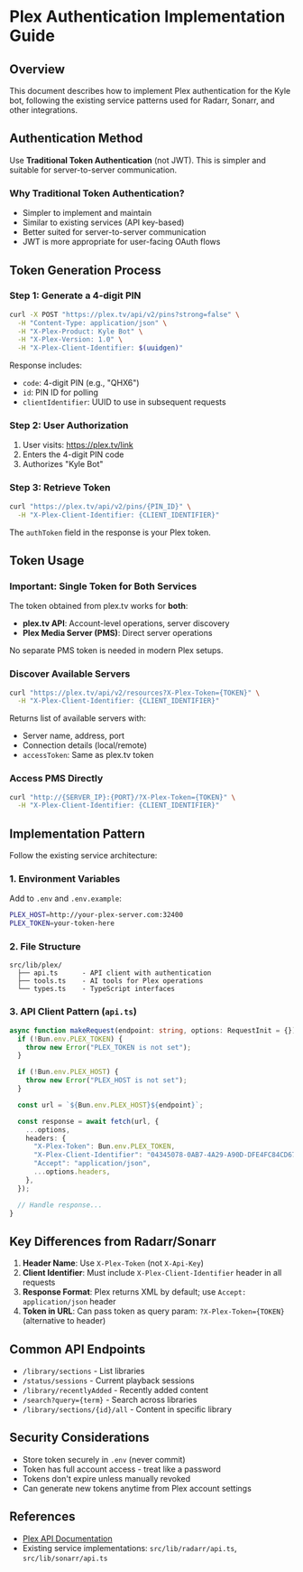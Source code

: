 # Plex Authentication Implementation Guide

## Overview
This document describes how to implement Plex authentication for the Kyle bot, following the existing service patterns used for Radarr, Sonarr, and other integrations.

## Authentication Method

Use **Traditional Token Authentication** (not JWT). This is simpler and suitable for server-to-server communication.

### Why Traditional Token Authentication?
- Simpler to implement and maintain
- Similar to existing services (API key-based)
- Better suited for server-to-server communication
- JWT is more appropriate for user-facing OAuth flows

## Token Generation Process

### Step 1: Generate a 4-digit PIN
```bash
curl -X POST "https://plex.tv/api/v2/pins?strong=false" \
  -H "Content-Type: application/json" \
  -H "X-Plex-Product: Kyle Bot" \
  -H "X-Plex-Version: 1.0" \
  -H "X-Plex-Client-Identifier: $(uuidgen)"
```

Response includes:
- `code`: 4-digit PIN (e.g., "QHX6")
- `id`: PIN ID for polling
- `clientIdentifier`: UUID to use in subsequent requests

### Step 2: User Authorization
1. User visits: https://plex.tv/link
2. Enters the 4-digit PIN code
3. Authorizes "Kyle Bot"

### Step 3: Retrieve Token
```bash
curl "https://plex.tv/api/v2/pins/{PIN_ID}" \
  -H "X-Plex-Client-Identifier: {CLIENT_IDENTIFIER}"
```

The `authToken` field in the response is your Plex token.

## Token Usage

### Important: Single Token for Both Services
The token obtained from plex.tv works for **both**:
- **plex.tv API**: Account-level operations, server discovery
- **Plex Media Server (PMS)**: Direct server operations

No separate PMS token is needed in modern Plex setups.

### Discover Available Servers
```bash
curl "https://plex.tv/api/v2/resources?X-Plex-Token={TOKEN}" \
  -H "X-Plex-Client-Identifier: {CLIENT_IDENTIFIER}"
```

Returns list of available servers with:
- Server name, address, port
- Connection details (local/remote)
- `accessToken`: Same as plex.tv token

### Access PMS Directly
```bash
curl "http://{SERVER_IP}:{PORT}/?X-Plex-Token={TOKEN}" \
  -H "X-Plex-Client-Identifier: {CLIENT_IDENTIFIER}"
```

## Implementation Pattern

Follow the existing service architecture:

### 1. Environment Variables
Add to `.env` and `.env.example`:
```bash
PLEX_HOST=http://your-plex-server.com:32400
PLEX_TOKEN=your-token-here
```

### 2. File Structure
```
src/lib/plex/
  ├── api.ts      - API client with authentication
  ├── tools.ts    - AI tools for Plex operations
  └── types.ts    - TypeScript interfaces
```

### 3. API Client Pattern (`api.ts`)
```typescript
async function makeRequest(endpoint: string, options: RequestInit = {}) {
  if (!Bun.env.PLEX_TOKEN) {
    throw new Error("PLEX_TOKEN is not set");
  }

  if (!Bun.env.PLEX_HOST) {
    throw new Error("PLEX_HOST is not set");
  }

  const url = `${Bun.env.PLEX_HOST}${endpoint}`;

  const response = await fetch(url, {
    ...options,
    headers: {
      "X-Plex-Token": Bun.env.PLEX_TOKEN,
      "X-Plex-Client-Identifier": "04345078-0AB7-4A29-A90D-DFE4FC84CD67", // Store as constant
      "Accept": "application/json",
      ...options.headers,
    },
  });

  // Handle response...
}
```

## Key Differences from Radarr/Sonarr

1. **Header Name**: Use `X-Plex-Token` (not `X-Api-Key`)
2. **Client Identifier**: Must include `X-Plex-Client-Identifier` header in all requests
3. **Response Format**: Plex returns XML by default; use `Accept: application/json` header
4. **Token in URL**: Can pass token as query param: `?X-Plex-Token={TOKEN}` (alternative to header)

## Common API Endpoints

- `/library/sections` - List libraries
- `/status/sessions` - Current playback sessions
- `/library/recentlyAdded` - Recently added content
- `/search?query={term}` - Search across libraries
- `/library/sections/{id}/all` - Content in specific library

## Security Considerations

- Store token securely in `.env` (never commit)
- Token has full account access - treat like a password
- Tokens don't expire unless manually revoked
- Can generate new tokens anytime from Plex account settings

## References

- [Plex API Documentation](https://developer.plex.tv/pms/)
- Existing service implementations: `src/lib/radarr/api.ts`, `src/lib/sonarr/api.ts`